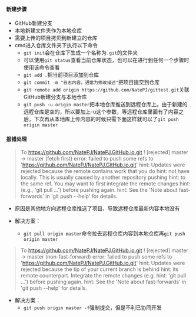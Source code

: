 #### 新建步骤

- GitHub新建分支
- 本地新建文件夹作为本地仓库
- 需要上传的项目拷贝到新建立的仓库
- cmd进入仓库文件夹下执行以下命令
  - `git init`会在仓库下生成一个名称为`.git`的文件夹
  - 可以使用`git status`查看当前仓库状态，也可以在进行到任何一个步骤时使用该命令查看
  - `git add .`把当前项目添加到仓库
  - `git commit -m "日志内容，通常为修改描述"`把项目提交到仓库
  - `git remote add origin https://github.com/NatePJ/gittest.git`关联GitHub新建分支与本地仓库
  - `git push -u origin master`把本地仓库推送到远程仓库上。由于新建的远程仓库是空的，所以要加上-u这个参数，等远程仓库里面有了内容之后，下次再从本地库上传内容的时候只需下面这样就可以了`git push origin master`



#### 报错处理

> To https://github.com/NatePJ/NatePJ.GitHub.io.git
>  ! [rejected]        master -> master (fetch first)
> error: failed to push some refs to 'https://github.com/NatePJ/NatePJ.GitHub.io.git'
> hint: Updates were rejected because the remote contains work that you do
> hint: not have locally. This is usually caused by another repository pushing
> hint: to the same ref. You may want to first integrate the remote changes
> hint: (e.g., 'git pull ...') before pushing again.
> hint: See the 'Note about fast-forwards' in 'git push --help' for details.

- 原因是其他地方向远程仓库推送了项目，导致远程仓库最新内容本地没有

- 解决方案：
  - `git pull origin master`命令拉去远程仓库内容到本地仓库再`git push origin master`

> To https://github.com/NatePJ/NatePJ.GitHub.io.git
>  ! [rejected]        master -> master (non-fast-forward)
> error: failed to push some refs to 'https://github.com/NatePJ/NatePJ.GitHub.io.git'
> hint: Updates were rejected because the tip of your current branch is behind
> hint: its remote counterpart. Integrate the remote changes (e.g.
> hint: 'git pull ...') before pushing again.
> hint: See the 'Note about fast-forwards' in 'git push --help' for details.

- 解决方案：
  - `git push origin master -f`强制提交，但是不利已协同开发

